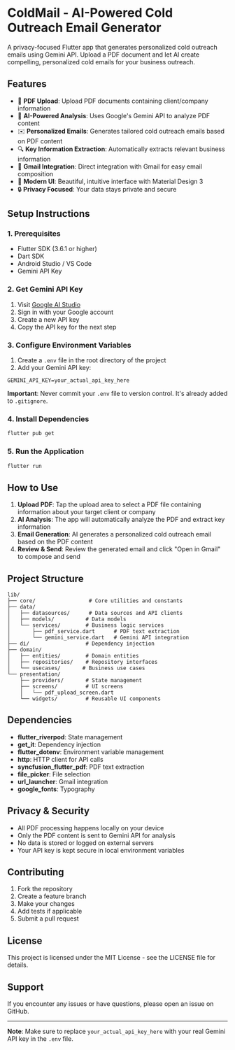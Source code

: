 # ColdMail - AI-Powered Cold Outreach Email Generator

A privacy-focused Flutter app that generates personalized cold outreach emails using Gemini API. Upload a PDF document and let AI create compelling, personalized cold emails for your business outreach.

## Features

- 📄 **PDF Upload**: Upload PDF documents containing client/company information
- 🤖 **AI-Powered Analysis**: Uses Google's Gemini API to analyze PDF content
- ✉️ **Personalized Emails**: Generates tailored cold outreach emails based on PDF content
- 🔍 **Key Information Extraction**: Automatically extracts relevant business information
- 📧 **Gmail Integration**: Direct integration with Gmail for easy email composition
- 🎨 **Modern UI**: Beautiful, intuitive interface with Material Design 3
- 🔒 **Privacy Focused**: Your data stays private and secure

## Setup Instructions

### 1. Prerequisites

- Flutter SDK (3.6.1 or higher)
- Dart SDK
- Android Studio / VS Code
- Gemini API Key

### 2. Get Gemini API Key

1. Visit [Google AI Studio](https://makersuite.google.com/app/apikey)
2. Sign in with your Google account
3. Create a new API key
4. Copy the API key for the next step

### 3. Configure Environment Variables

1. Create a `.env` file in the root directory of the project
2. Add your Gemini API key:

```env
GEMINI_API_KEY=your_actual_api_key_here
```

**Important**: Never commit your `.env` file to version control. It's already added to `.gitignore`.

### 4. Install Dependencies

```bash
flutter pub get
```

### 5. Run the Application

```bash
flutter run
```

## How to Use

1. **Upload PDF**: Tap the upload area to select a PDF file containing information about your target client or company
2. **AI Analysis**: The app will automatically analyze the PDF and extract key information
3. **Email Generation**: AI generates a personalized cold outreach email based on the PDF content
4. **Review & Send**: Review the generated email and click "Open in Gmail" to compose and send

## Project Structure

```
lib/
├── core/                 # Core utilities and constants
├── data/
│   ├── datasources/      # Data sources and API clients
│   ├── models/          # Data models
│   └── services/        # Business logic services
│       ├── pdf_service.dart      # PDF text extraction
│       └── gemini_service.dart   # Gemini API integration
├── di/                  # Dependency injection
├── domain/
│   ├── entities/        # Domain entities
│   ├── repositories/    # Repository interfaces
│   └── usecases/       # Business use cases
└── presentation/
    ├── providers/       # State management
    ├── screens/         # UI screens
    │   └── pdf_upload_screen.dart
    └── widgets/         # Reusable UI components
```

## Dependencies

- **flutter_riverpod**: State management
- **get_it**: Dependency injection
- **flutter_dotenv**: Environment variable management
- **http**: HTTP client for API calls
- **syncfusion_flutter_pdf**: PDF text extraction
- **file_picker**: File selection
- **url_launcher**: Gmail integration
- **google_fonts**: Typography

## Privacy & Security

- All PDF processing happens locally on your device
- Only the PDF content is sent to Gemini API for analysis
- No data is stored or logged on external servers
- Your API key is kept secure in local environment variables

## Contributing

1. Fork the repository
2. Create a feature branch
3. Make your changes
4. Add tests if applicable
5. Submit a pull request

## License

This project is licensed under the MIT License - see the LICENSE file for details.

## Support

If you encounter any issues or have questions, please open an issue on GitHub.

---

**Note**: Make sure to replace `your_actual_api_key_here` with your real Gemini API key in the `.env` file.
